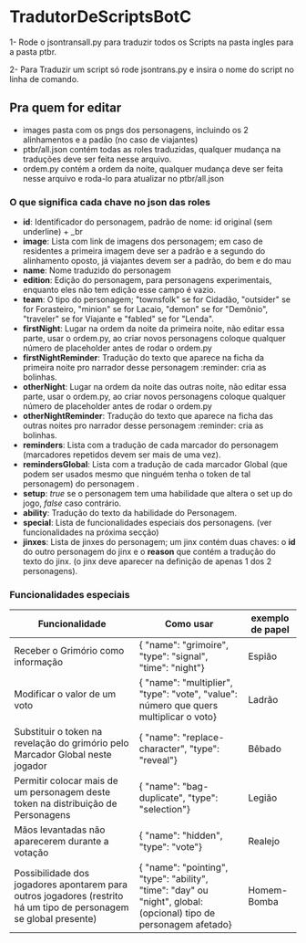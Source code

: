 # TradutorDeScriptsBotC

1- Rode o jsontransall.py para traduzir todos os Scripts na pasta ingles para a pasta ptbr.

2- Para Traduzir um script só rode jsontrans.py e insira o nome do script no linha de comando.

## Pra quem for editar
- images pasta com os pngs dos personagens, incluindo os 2 alinhamentos e a padão (no caso de viajantes)
- ptbr/all.json contém todas as roles traduzidas, qualquer mudança na traduções deve ser feita nesse arquivo.
- ordem.py contém a ordem da noite, qualquer mudança deve ser feita nesse arquivo e roda-lo para atualizar no ptbr/all.json

### O que significa cada chave no json das roles
- **id**: Identificador do personagem, padrão de nome: id original (sem underline) + \_br
- **image**: Lista com link de imagens dos personagem; em caso de residentes a primeira imagem deve ser a padrão e a segundo do alinhamento oposto, já viajantes devem ser a padrão, do bem e do mau
- **name**: Nome traduzido do personagem
- **edition**: Edição do personagem, para personagens experimentais, enquanto eles não tem edição esse campo é vazio.
- **team**: O tipo do personagem; "townsfolk" se for Cidadão, "outsider" se for Forasteiro, "minion" se for Lacaio, "demon" se for "Demônio", "traveler" se for Viajante e "fabled" se for "Lenda".
- **firstNight**: Lugar na ordem da noite da primeira noite, não editar essa parte, usar o ordem.py, ao criar novos personagens coloque qualquer número de placeholder antes de rodar o ordem.py
- **firstNightReminder**: Tradução do texto que aparece na ficha da primeira noite pro narrador desse personagem :reminder: cria as bolinhas.
- **otherNight**: Lugar na ordem da noite das outras noite, não editar essa parte, usar o ordem.py, ao criar novos personagens coloque qualquer número de placeholder antes de rodar o ordem.py
- **otherNightReminder**: Tradução do texto que aparece na ficha das outras noites pro narrador desse personagem :reminder: cria as bolinhas.
- **reminders**: Lista com a tradução de cada marcador do personagem (marcadores repetidos devem ser mais de uma vez).
- **remindersGlobal**: Lista com a tradução de cada marcador Global (que podem ser usados mesmo que ninguém tenha o token de tal personagem) do personagem .
- **setup**: *true* se o personagem tem uma habilidade que altera o set up do jogo, *false* caso contrário.
- **ability**: Tradução do texto da habilidade do Personagem.
- **special**: Lista de funcionalidades especiais dos personagens. (ver funcionalidades na próxima secção)
- **jinxes**: Lista de jinxes do personagem; um jinx contém duas chaves: o **id** do outro personagem do jinx e o **reason** que contém a tradução do texto do jinx. (o jinx deve aparecer na definição de  apenas 1 dos 2 personagens).

### Funcionalidades especiais
| Funcionalidade | Como usar | exemplo de papel |
| ---------------| --------- | ---------------- |
| Receber o Grimório como informação | { "name": "grimoire", "type": "signal", "time": "night"} | Espião |
| Modificar o valor de um voto | { "name": "multiplier", "type": "vote", "value": número que quers multiplicar o voto}| Ladrão |
| Substituir o token na revelação do grimório pelo Marcador Global neste jogador| { "name": "replace-character", "type": "reveal"} | Bêbado |
| Permitir colocar mais de um personagem deste token na distribuição de Personagens | { "name": "bag-duplicate", "type": "selection"} | Legião |
| Mãos levantadas não aparecerem durante a votação | { "name": "hidden", "type": "vote"} | Realejo 
| Possibilidade dos jogadores apontarem para outros jogadores (restrito há um tipo de personagem se global presente)| { "name": "pointing", "type": "ability", "time": "day" ou "night", global: (opcional) tipo de personagem afetado} | Homem-Bomba |
